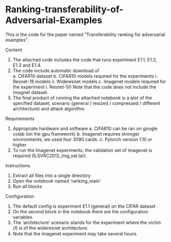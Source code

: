 # Ranking-transferability-of-Adversarial-Examples
This is the code for the paper named “Transferability ranking for
adversarial examples”. 

Content
1. The attached code includes the code that runs experiment E1.1, E1.2, E1.3 and
E1.4.
2. The code include automatic download of  
  a. CIFAR10 dataset
  b. CIFAR10 models required for the experiments
      i. Resnet-18 models
      ii. Wideresnet models
  c. Imagenet models required for the experiment
    i. Resnet-50
Note that the code does not include the Imagnet dataset.
3. The final product of running the attached notebook is a plot of the specified dataset,
scenario (general / resized / compressed / different architecture) and attack
algorithm.

Requirements
1. Appropriate hardware and software
  a. CIFAR10 can be ran on google colab (on the gpu framework)
  b. Imagenet requires stronger environments, we used four 3090 cards.
  c. Pytorch version 1.10 or higher
2. To run the Imagenet experiments, the validation set of imagenet is required
(ILSVRC2012_img_val.tar).

Instructions
1. Extract all files into a single directory
2. Open the notebook named ‘ranking_main’
3. Run all blocks

Configuration
1. The default config is experiment E1.1 (general) on the CIFAR dataset
2. On the second block in the notebook there are the configuration variables.
3. The ‘architecture’ scenario stands for the experiment where the victim (𝑓) is of the
wideresnet architecture.
4. Note that the Imagenet experiment may take several hours.
